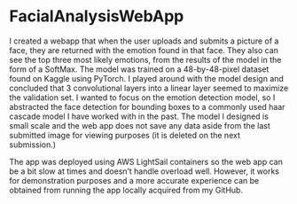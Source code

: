 # FacialAnalysisWebApp

I created a webapp that when the user uploads and submits a picture of a face, they are returned with the emotion found in that face. They also can see the top three most likely emotions, from the results of the model in the form of a SoftMax. The model was trained on a 48-by-48-pixel dataset found on Kaggle using PyTorch. I played around with the model design and concluded that 3 convolutional layers into a linear layer seemed to maximize the validation set. I wanted to focus on the emotion detection model, so I abstracted the face detection for bounding boxes to a commonly used haar cascade model I have worked with in the past. The model I designed is small scale and the web app does not save any data aside from the last submitted image for viewing purposes (it is deleted on the next submission.)

The app was deployed using AWS LightSail containers so the web app can be a bit slow at times and doesn’t handle overload well. However, it works for demonstration purposes and a more accurate experience can be obtained from running the app locally acquired from my GitHub.
